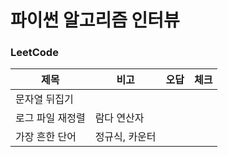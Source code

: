 # 파이썬 알고리즘 인터뷰

### LeetCode
| 제목        | 비고       |오답|체크|
|-----------|----------|---|---|
| 문자열 뒤집기   |          |   |   |
| 로그 파일 재정렬 | 람다 연산자   |   |   |
| 가장 흔한 단어  | 정규식, 카운터 |   |   |
